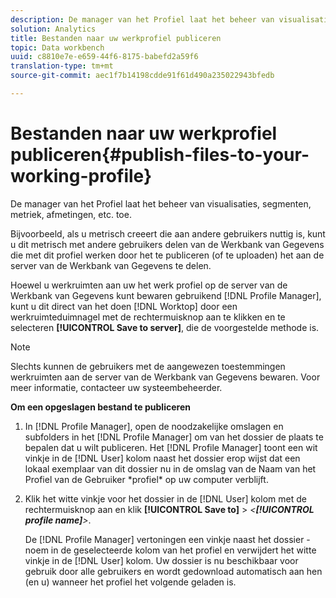 ```yaml
---
description: De manager van het Profiel laat het beheer van visualisaties, segmenten, metriek, afmetingen, etc. toe.
solution: Analytics
title: Bestanden naar uw werkprofiel publiceren
topic: Data workbench
uuid: c8810e7e-e659-44f6-8175-babefd2a59f6
translation-type: tm+mt
source-git-commit: aec1f7b14198cdde91f61d490a235022943bfedb

---
```



# Bestanden naar uw werkprofiel publiceren{#publish-files-to-your-working-profile}

De manager van het Profiel laat het beheer van visualisaties, segmenten, metriek, afmetingen, etc. toe.

Bijvoorbeeld, als u metrisch creeert die aan andere gebruikers nuttig is, kunt u dit metrisch met andere gebruikers delen van de Werkbank van Gegevens die met dit profiel werken door het te publiceren (of te uploaden) het aan de server van de Werkbank van Gegevens te delen.

Hoewel u werkruimten aan uw het werk profiel op de server van de Werkbank van Gegevens kunt bewaren gebruikend [!DNL Profile Manager], kunt u dit direct van het doen [!DNL Worktop] door een werkruimteduimnagel met de rechtermuisknop aan te klikken en te selecteren **[!UICONTROL Save to server]**, die de voorgestelde methode is.

>[!NOTE]
>
>Slechts kunnen de gebruikers met de aangewezen toestemmingen werkruimten aan de server van de Werkbank van Gegevens bewaren. Voor meer informatie, contacteer uw systeembeheerder.

**Om een opgeslagen bestand te publiceren**

1. In [!DNL Profile Manager], open de noodzakelijke omslagen en subfolders in het [!DNL Profile Manager] om van het dossier de plaats te bepalen dat u wilt publiceren. Het [!DNL Profile Manager] toont een wit vinkje in de [!DNL User] kolom naast het dossier erop wijst dat een lokaal exemplaar van dit dossier nu in de omslag van de Naam van het Profiel van de Gebruiker \*profiel* op uw computer verblijft.
1. Klik het witte vinkje voor het dossier in de [!DNL User] kolom met de rechtermuisknop aan en klik **[!UICONTROL Save to]** > *&lt;**[!UICONTROL profile name]**>*.

   De [!DNL Profile Manager] vertoningen een vinkje naast het dossier - noem in de geselecteerde kolom van het profiel en verwijdert het witte vinkje in de [!DNL User] kolom. Uw dossier is nu beschikbaar voor gebruik door alle gebruikers en wordt gedownload automatisch aan hen (en u) wanneer het profiel het volgende geladen is.

